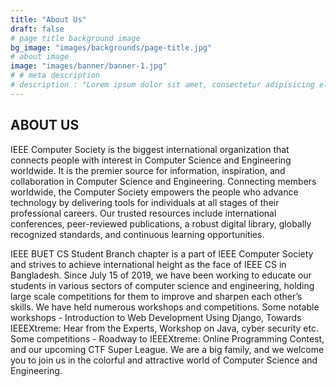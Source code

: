 ```yaml
---
title: "About Us"
draft: false
# page title background image
bg_image: "images/backgrounds/page-title.jpg"
# about image
image: "images/banner/banner-1.jpg"
# # meta description
# description : "Lorem ipsum dolor sit amet, consectetur adipisicing elit, sed do eiusmod tempor incididunt ut labore. dolore magna aliqua. Ut enim ad minim veniam, quis nostrud."
---
```


## ABOUT US

IEEE Computer Society is the biggest international organization that connects people with interest in Computer Science and Engineering worldwide. It is the premier source for information, inspiration, and collaboration in Computer Science and Engineering. Connecting members worldwide, the Computer Society empowers the people who advance technology by delivering tools for individuals at all stages of their professional careers. Our trusted resources include international conferences, peer-reviewed publications, a robust digital library, globally recognized standards, and continuous learning opportunities.

IEEE BUET CS Student Branch chapter is a part of IEEE Computer Society and strives to achieve international height as the face of IEEE CS in Bangladesh. Since July 15 of 2019, we have been working to educate our students in various sectors of computer science and engineering, holding large scale competitions for them to improve and sharpen each other’s skills. We have held numerous workshops and competitions. Some notable workshops - Introduction to Web Development Using Django, Towards IEEEXtreme: Hear from the Experts, Workshop on Java, cyber security etc. Some competitions - Roadway to IEEEXtreme: Online Programming Contest, and our upcoming CTF Super League. We are a big family, and we welcome you to join us in the colorful and attractive world of Computer Science and Engineering.
